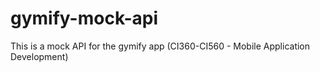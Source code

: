# gymify-mock-api
This is a mock API for the gymify app (CI360-CI560 - Mobile Application Development)
